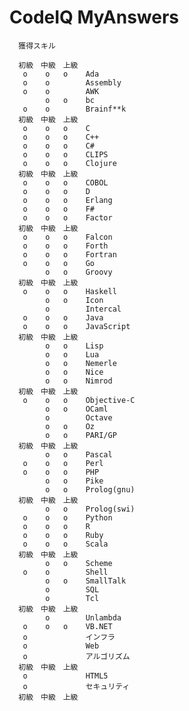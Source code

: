 # CodeIQ MyAnswers #

  
  
      獲得スキル
      
      初級　中級　上級  
       o    o   o    Ada
       o    o        Assembly
       o    o        AWK
            o   o    bc
       o    o        Brainf**k
      初級　中級　上級	
       o    o   o    C  
       o    o   o    C++  
       o    o   o    C#
       o    o   o    CLIPS
       o    o   o    Clojure
      初級　中級　上級	
       o    o   o    COBOL
       o    o   o    D
       o    o   o    Erlang
       o    o   o    F#
       o    o   o    Factor
      初級　中級　上級	
       o    o   o    Falcon
       o    o   o    Forth
       o    o   o    Fortran
       o    o   o    Go
            o   o    Groovy
      初級　中級　上級	
       o    o   o    Haskell
            o   o    Icon
            o        Intercal
       o    o   o    Java
       o    o   o    JavaScript
      初級　中級　上級	
            o   o    Lisp
            o   o    Lua
            o   o    Nemerle
            o   o    Nice
            o   o    Nimrod
      初級　中級　上級	
       o    o   o    Objective-C
            o   o    OCaml
            o        Octave
            o   o    Oz
            o   o    PARI/GP
      初級　中級　上級	
            o   o    Pascal
       o    o   o    Perl
       o    o   o    PHP
            o   o    Pike
            o   o    Prolog(gnu)
      初級　中級　上級	
            o   o    Prolog(swi)
       o    o   o    Python
       o    o   o    R
       o    o   o    Ruby
       o    o   o    Scala
      初級　中級　上級	
            o   o    Scheme
       o    o        Shell
            o   o    SmallTalk
            o        SQL
            o        Tcl
      初級　中級　上級	
            o        Unlambda
       o    o   o    VB.NET
       o             インフラ
       o             Web
       o             アルゴリズム
      初級　中級　上級	
       o             HTML5
       o             セキュリティ
      初級　中級　上級	
					 
